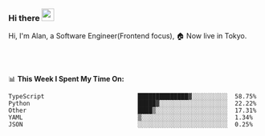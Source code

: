 ### Hi there <img src="https://media.giphy.com/media/hvRJCLFzcasrR4ia7z/giphy.gif" width="25px">

<!-- ![visitors](https://visitor-badge.glitch.me/badge?page_id=dislfyer.dislfyer) -->

Hi, I'm Alan, a Software Engineer(Frontend focus), 🏠 Now live in Tokyo.

<br/>
<br/>

📊 **This Week I Spent My Time On:**


<!--START_SECTION:waka-->

```text
TypeScript                          ██████████████▓░░░░░░░░░░  58.75%
Python                              █████▓░░░░░░░░░░░░░░░░░░░  22.22%
Other                               ████▒░░░░░░░░░░░░░░░░░░░░  17.31%
YAML                                ▒░░░░░░░░░░░░░░░░░░░░░░░░  1.34%
JSON                                ░░░░░░░░░░░░░░░░░░░░░░░░░  0.25%
```

<!--END_SECTION:waka-->

<!--
**About Me:**
 -->
